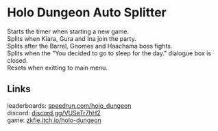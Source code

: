 # Holo Dungeon Auto Splitter
Starts the timer when starting a new game.  
Splits when Kiara, Gura and Ina join the party.  
Splits after the Barrel, Gnomes and Haachama boss fights.  
Splits when the "You decided to go to sleep for the day." dialogue box is closed.  
Resets when exitting to main menu.

## Links
leaderboards: [speedrun.com/holo_dungeon](https://www.speedrun.com/holo_dungeon)  
discord: [discord.gg/VUSeTr7hH2](https://discord.gg/VUSeTr7hH2)  
game: [zkfie.itch.io/holo-dungeon](https://zkfie.itch.io/holo-dungeon)  
